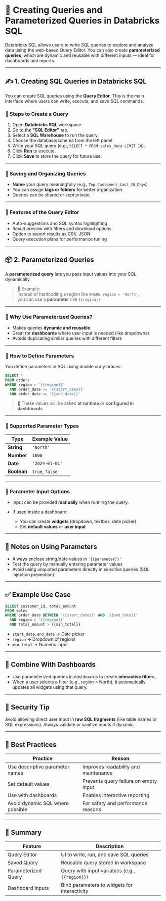 # 📘 Creating Queries and Parameterized Queries in Databricks SQL

Databricks SQL allows users to write SQL queries to explore and analyze data using the web-based Query Editor. You can also create **parameterized queries**, which are dynamic and reusable with different inputs — ideal for dashboards and reports.

---

## ✍️ 1. Creating SQL Queries in Databricks SQL

You can create SQL queries using the **Query Editor**. This is the main interface where users can write, execute, and save SQL commands.

### 🔹 Steps to Create a Query

1. Open **Databricks SQL** workspace.
2. Go to the **"SQL Editor"** tab.
3. Select a **SQL Warehouse** to run the query.
4. Choose the database/schema from the left panel.
5. Write your SQL query (e.g., `SELECT * FROM sales_data LIMIT 10`).
6. Click **Run** to execute.
7. Click **Save** to store the query for future use.

---

### 💾 Saving and Organizing Queries

- **Name** your query meaningfully (e.g., `Top_Customers_Last_30_Days`)
- You can assign **tags or folders** for better organization.
- Queries can be shared or kept private.

---

### 🧠 Features of the Query Editor

- Auto-suggestions and SQL syntax highlighting
- Result preview with filters and download options
- Option to export results as CSV, JSON
- Query execution plans for performance tuning

---

## 📦 2. Parameterized Queries

A **parameterized query** lets you pass input values into your SQL dynamically.

> 🔁 Example:  
> Instead of hardcoding a region like `WHERE region = 'North'`,  
> you can use a **parameter** like `{{region}}`.

---

### 🔹 Why Use Parameterized Queries?

- Makes queries **dynamic and reusable**
- Great for **dashboards** where user input is needed (like dropdowns)
- Avoids duplicating similar queries with different filters

---

### 🔹 How to Define Parameters

You define parameters in SQL using double curly braces:

```sql
SELECT *
FROM orders
WHERE region = '{{region}}'
  AND order_date >= '{{start_date}}'
  AND order_date <= '{{end_date}}'
```

> 🔸 These values will be asked **at runtime** or **configured in dashboards**.

---

### 🔹 Supported Parameter Types

| Type        | Example Value   |
| ----------- | --------------- |
| **String**  | `'North'`       |
| **Number**  | `1000`          |
| **Date**    | `'2024-01-01'`  |
| **Boolean** | `true`, `false` |

---

### 🧪 Parameter Input Options

* Input can be provided **manually** when running the query.
* If used inside a dashboard:

  * You can create **widgets** (dropdown, textbox, date picker)
  * Set **default values** or **user input**

---

## 🧠 Notes on Using Parameters

* Always enclose string/date values in `'{{parameter}}'`
* Test the query by manually entering parameter values
* Avoid using unquoted parameters directly in sensitive queries (SQL injection prevention)

---

## ✅ Example Use Case

```sql
SELECT customer_id, total_amount
FROM sales
WHERE order_date BETWEEN '{{start_date}}' AND '{{end_date}}'
  AND region = '{{region}}'
  AND total_amount > {{min_total}}
```

* `start_date`, `end_date` → Date picker
* `region` → Dropdown of regions
* `min_total` → Numeric input

---

## 🧩 Combine With Dashboards

* Use parameterized queries in dashboards to create **interactive filters**.
* When a user selects a filter (e.g., region = North), it automatically updates all widgets using that query.

---

## 🔐 Security Tip

Avoid allowing direct user input in **raw SQL fragments** (like table names or SQL expressions). Always validate or sanitize inputs if dynamic.

---

## 🧠 Best Practices

| Practice                         | Reason                                |
| -------------------------------- | ------------------------------------- |
| Use descriptive parameter names  | Improves readability and maintenance  |
| Set default values               | Prevents query failure on empty input |
| Use with dashboards              | Enables interactive reporting         |
| Avoid dynamic SQL where possible | For safety and performance reasons    |

---

## 📌 Summary

| Feature             | Description                                     |
| ------------------- | ----------------------------------------------- |
| Query Editor        | UI to write, run, and save SQL queries          |
| Saved Query         | Reusable query stored in workspace              |
| Parameterized Query | Query with input variables (e.g., `{{region}}`) |
| Dashboard Inputs    | Bind parameters to widgets for interactivity    |
